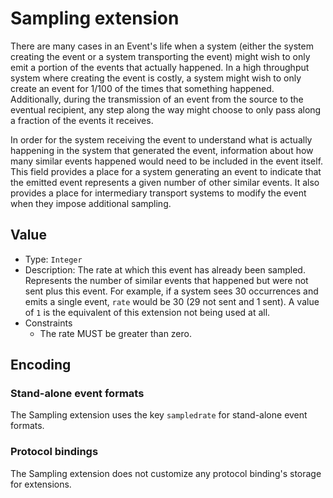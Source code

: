 # Sampling extension

There are many cases in an Event's life when a system (either the system
creating the event or a system transporting the event) might wish to only emit a
portion of the events that actually happened. In a high throughput system where
creating the event is costly, a system might wish to only create an event for
1/100 of the times that something happened. Additionally, during the
transmission of an event from the source to the eventual recipient, any step
along the way might choose to only pass along a fraction of the events it
receives.

In order for the system receiving the event to understand what is actually
happening in the system that generated the event, information about how many
similar events happened would need to be included in the event itself. This
field provides a place for a system generating an event to indicate that the
emitted event represents a given number of other similar events. It also
provides a place for intermediary transport systems to modify the event when
they impose additional sampling.

## Value

- Type: `Integer`
- Description: The rate at which this event has already been sampled. Represents
  the number of similar events that happened but were not sent plus this event.
  For example, if a system sees 30 occurrences and emits a single event, `rate`
  would be 30 (29 not sent and 1 sent). A value of `1` is the equivalent of this
  extension not being used at all.
- Constraints
  - The rate MUST be greater than zero.

## Encoding

### Stand-alone event formats

The Sampling extension uses the key `sampledrate` for stand-alone event formats.

### Protocol bindings

The Sampling extension does not customize any protocol binding's storage for
extensions.
